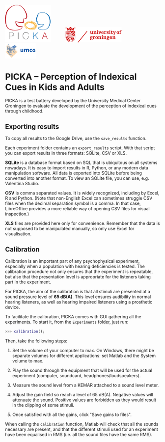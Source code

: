 <img src="https://github.com/egaudrain/PICKA/blob/master/Resources/images/html/PICKA-3-600dpi.png" width="150">&nbsp; &nbsp; &nbsp; &nbsp; &nbsp; &nbsp; <img src="https://github.com/egaudrain/PICKA/blob/master/Resources/images/html/rug.png" height="50">&nbsp; &nbsp; &nbsp; &nbsp; &nbsp; &nbsp; <img src="https://github.com/egaudrain/PICKA/blob/master/Resources/images/html/umcg.png" height="50">


# PICKA – Perception of Indexical Cues in Kids and Adults

PICKA is a test battery developed by the University Medical Center Groningen to evaluate the development of the perception of indexical cues through childhood.

## Exporting results

To copy all results to the Google Drive, use the `save_results` function.

Each experiment folder contains an `export_results` script. With that script you can export results in three formats: SQLite, CSV or XLS.

__SQLite__ is a database format based on SQL that is ubiquitous on all systems nowadays. It is easy to import results in R, Python, or any modern data manipulation software. All data is exported into SQLite before being converted into another format. To view an SQLite file, you can use, e.g. Valentina Studio.

__CSV__ is comma separated values. It is widely recognized, including by Excel, R and Python. (Note that non-English Excel can sometimes struggle CSV files when the decimal separation symbol is a comma. In that case, LibreOffice provides a more reliable way of opening CSV files for visual inspection.)

__XLS__ files are provided here only for convenience. Remember that the data is not supposed to be manipulated manually, so only use Excel for visualisation.

## Calibration

Calibration is an important part of any psychophysical experiment, especially when a population with hearing deficiencies is tested. The calibration procedure not only ensures that the experiment is repeatable, but also that the presentation level is appropriate for the listeners taking part in the experiment.

For PICKA, the aim of the calibration is that all stimuli are presented at a sound pressure level of __65 dB(A)__. This level ensures audibility in normal hearing listeners, as well as hearing impaired listeners using a prosthetic device.

To facilitate the calibration, PICKA comes with GUI gathering all the experiments. To start it, from the `Experiments` folder, just run:

```matlab
>>> calibration();
```

Then, take the following steps:

1. Set the volume of your computer to max. On Windows, there might be separate volumes for different applications: set Matlab and the System volume to max.

2. Play the sound through the equipment that will be used for the actual experiment (computer, soundcard, headphones/loudspeakers).

3. Measure the sound level from a KEMAR attached to a sound level meter.

4. Adjust the gain field so reach a level of 65 dB(A). Negative values will attenuate the sound. Positive values are forbidden as they would result in the clipping of some stimuli.

5. Once satisfied with all the gains, click "Save gains to files".

When calling the `calibration` function, Matlab will check that all the sounds necessary are present, and that the different stimuli used for an experiment have been equalised in RMS (i.e. all the sound files have the same RMS).
